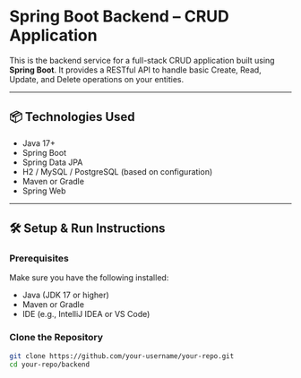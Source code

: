 # Spring Boot Backend – CRUD Application

This is the backend service for a full-stack CRUD application built using **Spring Boot**. It provides a RESTful API to handle basic Create, Read, Update, and Delete operations on your entities.

---

## 📦 Technologies Used

- Java 17+
- Spring Boot
- Spring Data JPA
- H2 / MySQL / PostgreSQL (based on configuration)
- Maven or Gradle
- Spring Web

---

## 🛠️ Setup & Run Instructions

### Prerequisites

Make sure you have the following installed:
- Java (JDK 17 or higher)
- Maven or Gradle
- IDE (e.g., IntelliJ IDEA or VS Code)

### Clone the Repository

```bash
git clone https://github.com/your-username/your-repo.git
cd your-repo/backend
